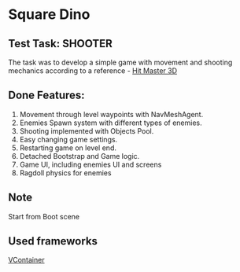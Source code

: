 # Square Dino
## Test Task: SHOOTER

The task was to develop a simple game with movement and shooting mechanics according to a reference - [Hit Master 3D](https://play.google.com/store/apps/details?id=com.hit.master)

## Done Features:
1. Movement through level waypoints with NavMeshAgent.
2. Enemies Spawn system with different types of enemies.
3. Shooting implemented with Objects Pool.
4. Easy changing game settings.
5. Restarting game on level end.
6. Detached Bootstrap and Game logic.
7. Game UI, including enemies UI and screens
8. Ragdoll physics for enemies

## Note
Start from Boot scene

## Used frameworks 
[VContainer](https://github.com/hadashiA/VContainer/tree/master)
